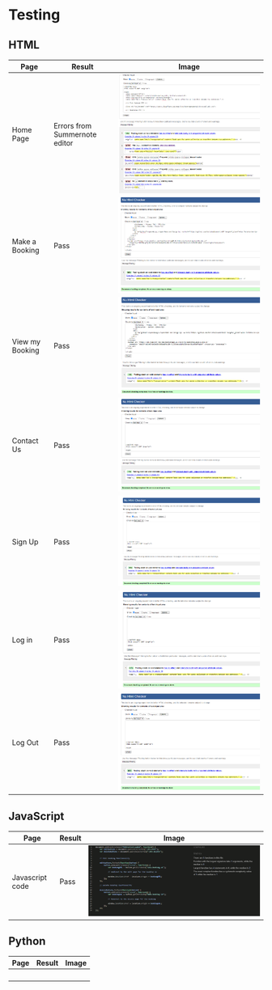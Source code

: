 # Testing


## HTML 

| Page | Result | Image|
| --- | --- |--- |
|Home Page | Errors from Summernote editor|![html landpage](assets/images/landpage.png) |
|Make a Booking |Pass|  ![make booking](assets/images/make_booking.png)|
|View my Booking |Pass| ![view booking](assets/images/view_booking.png) |
|Contact Us |Pass|![contact us](assets/images/contact_us.png)  |
|Sign Up |Pass| ![sign up](assets/images/sign_up.png) |
|Log in |Pass| ![log in](assets/images/login.png)  |
|Log Out |Pass| ![log out]( assets/images/sign_out_htmlchecker.png) |

## JavaScript

 Page | Result | Image|
| --- | --- |--- |
|Javascript code | Pass |![js code](assets/images/js.png) |

## Python

 Page | Result | Image|
| --- | --- |--- |
| |  |![]() |
